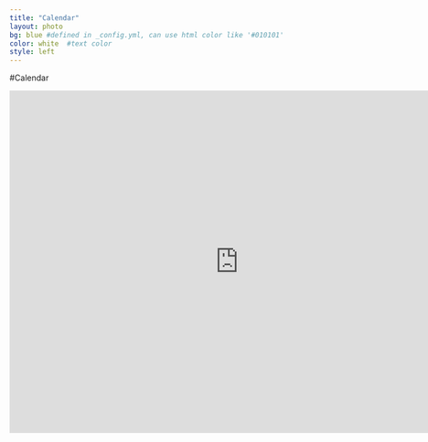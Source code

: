 ```yaml
---
title: "Calendar"
layout: photo
bg: blue #defined in _config.yml, can use html color like '#010101'
color: white  #text color
style: left
---
```

#Calendar
<iframe frameborder="0" height="600" scrolling="no" src="https://www.google.com/calendar/embed?src=bib1nadeq9tc8sg5aqiivahqt8%40group.calendar.google.com&amp;ctz=Australia/Brisbane" style="border: 0" width="800"></iframe>
